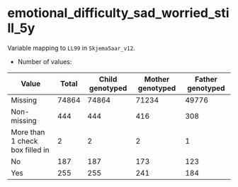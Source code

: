 # emotional_difficulty_sad_worried_still_5y
Variable mapping to `LL99` in `Skjema5aar_v12`.
- Number of values:

| Value | Total | Child genotyped | Mother genotyped | Father genotyped |
| ----- | ----- | --------------- | ---------------- | ---------------- |
| Missing | 74864 | 74864 | 71234 | 49776 |
| Non-missing | 444 | 444 | 416 | 308 |
| More than 1 check box filled in | 2 | 2 | 2 |1 |
| No | 187 | 187 | 173 |123 |
| Yes | 255 | 255 | 241 |184 |



